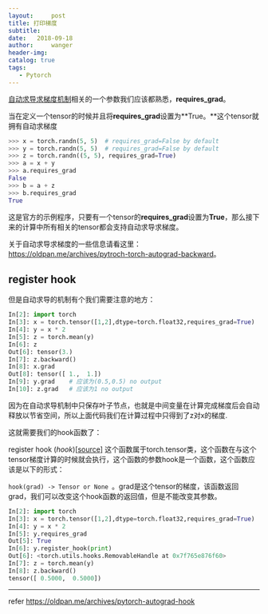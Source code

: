 ```yaml
---
layout:     post
title: 打印梯度
subtitle:  
date:   2018-09-18
author:     wanger
header-img: 
catalog: true
tags: 
   - Pytorch
---
```



[自动求导求梯度机制](https://pytorch.org/docs/stable/notes/autograd.html#autograd-mechanics)相关的一个参数我们应该都熟悉，**requires_grad**。

当在定义一个tensor的时候并且将**requires_grad**设置为**True。**这个tensor就拥有自动求梯度

```python
>>> x = torch.randn(5, 5)  # requires_grad=False by default
>>> y = torch.randn(5, 5)  # requires_grad=False by default
>>> z = torch.randn((5, 5), requires_grad=True)
>>> a = x + y
>>> a.requires_grad
False
>>> b = a + z
>>> b.requires_grad
True
```

这是官方的示例程序，只要有一个tensor的**requires_grad**设置为**True**，那么接下来的计算中所有相关的tensor都会支持自动求导求梯度。

关于自动求导求梯度的一些信息请看这里：<https://oldpan.me/archives/pytroch-torch-autograd-backward>。

## register hook

但是自动求导的机制有个我们需要注意的地方：

```python
In[2]: import torch
In[3]: x = torch.tensor([1,2],dtype=torch.float32,requires_grad=True)
In[4]: y = x * 2
In[5]: z = torch.mean(y)
In[6]: z
Out[6]: tensor(3.)
In[7]: z.backward()
In[8]: x.grad
Out[8]: tensor([ 1.,  1.])
In[9]: y.grad    # 应该为(0.5,0.5) no output
In[10]: z.grad   # 应该为1 no output
```

因为在自动求导机制中只保存叶子节点，也就是中间变量在计算完成梯度后会自动释放以节省空间，所以上面代码我们在计算过程中只得到了z对x的梯度.

这就需要我们的hook函数了：

register hook (*hook*)[[source\]](https://pytorch.org/docs/stable/_modules/torch/tensor.html#Tensor.register_hook) 这个函数属于torch.tensor类，这个函数在与这个tensor梯度计算的时候就会执行，这个函数的参数hook是一个函数，这个函数应该是以下的形式：

 `hook(grad) -> Tensor or None `。grad是这个tensor的梯度，该函数返回grad，我们可以改变这个hook函数的返回值，但是不能改变其参数。

```python
In[2]: import torch
In[3]: x = torch.tensor([1,2],dtype=torch.float32,requires_grad=True)
In[4]: y = x * 2
In[5]: y.requires_grad
Out[5]: True
In[6]: y.register_hook(print)
Out[6]: <torch.utils.hooks.RemovableHandle at 0x7f765e876f60>
In[7]: z = torch.mean(y)
In[8]: z.backward()
tensor([ 0.5000,  0.5000])
```

-----

refer
https://oldpan.me/archives/pytorch-autograd-hook